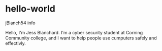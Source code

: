 # hello-world
jBlanch54 info

Hello, I'm Jess Blanchard. I'm a cyber security student at Corning Community college, and I want to help people use
cumputers safely and effectivly. 
